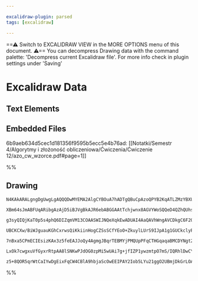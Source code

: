 ```yaml
---

excalidraw-plugin: parsed
tags: [excalidraw]

---
```

==⚠  Switch to EXCALIDRAW VIEW in the MORE OPTIONS menu of this document. ⚠== You can decompress Drawing data with the command palette: 'Decompress current Excalidraw file'. For more info check in plugin settings under 'Saving'


# Excalidraw Data
## Text Elements
## Embedded Files
6b9aeb634d5cec1d181356f9595b5ecc5e4b76ad: [[Notatki/Semestr 4/Algorytmy i złożoność obliczeniowa/Ćwiczenia/Ćwiczenie 12/azo_cw_wzorce.pdf#page=1]]

%%
## Drawing
```compressed-json
N4KAkARALgngDgUwgLgAQQQDwMYEMA2AlgCYBOuA7hADTgQBuCpAzoQPYB2KqATLZMzYBXUtiRoIACyhQ4zZAHoFAc0JRJQgEYA6bGwC2CgF7N6hbEcK4OCtptbErHALRY8RMpWdx8Q1TdIEfARcZgRmBShcZQUebTiANho6IIR9BA4oZm4AbXAwUDAi6HhxdEDsKI5lYOSiyEYWdi40ABZ+YsbWTgA5TjFuBIBOVoB2BIBWHgmABg7IQg5iLG4I

XBm64sJmABFUqARibgAzAjD5iBJVgBkAJR6ebABGGAAtTchjwnx8AGVYWoSQQeD4QZhQUhsADWCAA6iR1NwnhdwZCYf8YID0MCrhdIX5JBxwtk0Mj8pA2HBcNg1DAkTM5uS1tUsYz6hBMNxnKNWk9tLyEgkAByjGZPJ6jJ5CoUXOloZytIUJbRCoYTIUAZnV41aCUV7SZqOhCAAwmx8GxSKsAMQMu0bC6aalQ5T4pZmi1WiTWp4IX2+0EUBGSbiS

g3syQIQjKaT0p5s4phQ6DIZqmVM13COAASWIJNQeXqkEwADUAI4AaQAVhWngAVCDkgC6F2O5HSue4HCEPzxwiWROY+e7vaZmn7xAAosF0pl8zkW0yhHBiLgDkdSZKhTwEjuhkKJqM+EyiBwoV2e/gLhbsDCN6hTvgwvkAL4dQrFWCIVaEfTRJAXF0zTcOGnRMN0HB9BwAykkMMwilq6rHuyizLJyEi4E8oLbHswTricZwIBcVwSDAygAEJCAAinA

UBCKCXw/BiWJguauKGhCxrwsQiKkiinHogCZSsSCfYEoO+ZkuylLUrS9IJpA1g1GUCkclyPJ8gKwqiuKW7puycqoAqSoqmmWoinqepCqBAgCaa5qWja9oMqCTq3pmQjug5XroD6fr+YGwahk8NlSFGMZQHGqlJveUqjEMFweTmea5OSxbltWtYNs2rbtggnZoCOV5Mm6xASReo7suOnlTjOGRZLki7ssuq74ZuUo7nuB5HteiznoVl7Xmwt7Jmgj

7nBxa5CPmECIEsizKAx3z5feEAJJoQy4AgmgJBqrTEBMYjPMQUpPFqCTHGqaqaBMCDYNgt2tJo4y4EcKLuGUhb1FJ33Nq+4BNWscBwP8a5lB+0CRukqyrqQ54dAwhAIBQ5HOh5XmejaxzYzjmwQNgIiBJk2YHPo/xovZmPev6AUIwTpBE1AJNpKj7mlR6jkSBC1jMFSjN4/TjPM/oABi3x/EJqw4m9+T44T9XC+TXFBWgyGQILCuk0rgmYsJ0sC/

LxOk7cwgxuVfGyxrRtpAA8lSNKwPJdOG0zpMi5wUAi7g+jfIZP1ywzmtpO7mS/IQRhlDwCYB0LpN1lgUAAIJEMoLToMExyRc7gfW2TUSkEnDNsBQkavRVxXFFbrtpJOSyJ0XJchKtuAN3jzDYJCPwABpIiFrTaBqUoJJKoyDxq0oI+3nf4AAmtwExagPEwSh1PAjDMCQI0YbAGNwH4NAQQgqSqszOWfYqvtnsdpCbNXm+UE5466JBhxH5cI8/xAc

z5+8QOR5qrWtCaIYwDgEixFqCW4CBlA9hbjaScOwEEIPAY2Iob5LYu21ggO2UBmjDkGrLOAgQzDCGYAAcVIC/cOZQioIzbN7BAUClhMAWnvJkGRcCaGCPeCER8LjYCIHAbgvCiJMg4Aw4RpA+FMmEFAU8ZQRGX1lnYKsd0si/HEXAAAsmwZYtdOHcIIk+BA4B0GfGWvmYAL4QAviAA==
```
%%